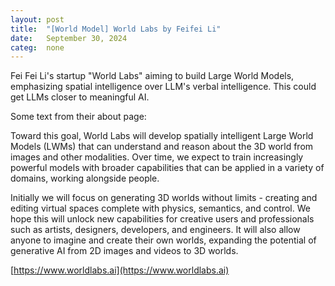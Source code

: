```yaml
---
layout: post
title:  "[World Model] World Labs by Feifei Li"
date:   September 30, 2024
categ:  none
---
```






Fei Fei Li's startup "World Labs" aiming to build Large World Models, emphasizing spatial intelligence over LLM's verbal intelligence. This could get LLMs closer to meaningful AI. 

Some text from their about page: 

Toward this goal, World Labs will develop spatially intelligent Large World Models (LWMs) that can understand and reason about the 3D world from images and other modalities. Over time, we expect to train increasingly powerful models with broader capabilities that can be applied in a variety of domains, working alongside people.

Initially we will focus on generating 3D worlds without limits - creating and editing virtual spaces complete with physics, semantics, and control. We hope this will unlock new capabilities for creative users and professionals such as artists, designers, developers, and engineers. It will also allow anyone to imagine and create their own worlds, expanding the potential of generative AI from 2D images and videos to 3D worlds.



[https://www.worldlabs.ai](https://www.worldlabs.ai) 



 

